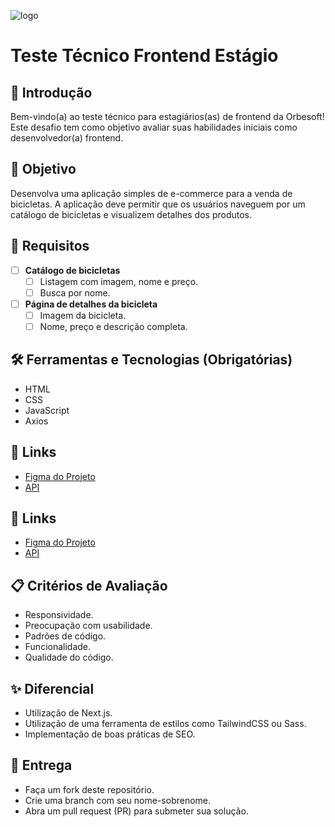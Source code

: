 ![logo](https://github.com/user-attachments/assets/126c245e-5923-4ea5-854a-6fd80aa28cfa)

# Teste Técnico Frontend Estágio

## 👋 Introdução
Bem-vindo(a) ao teste técnico para estagiários(as) de frontend da Orbesoft! Este desafio tem como objetivo avaliar suas habilidades iniciais como desenvolvedor(a) frontend.

## 🎯 Objetivo
Desenvolva uma aplicação simples de e-commerce para a venda de bicicletas. A aplicação deve permitir que os usuários naveguem por um catálogo de bicicletas e visualizem detalhes dos produtos.

## 📌 Requisitos
- [ ] **Catálogo de bicicletas**
  - [ ] Listagem com imagem, nome e preço.
  - [ ] Busca por nome.

- [ ] **Página de detalhes da bicicleta**
  - [ ] Imagem da bicicleta.
  - [ ] Nome, preço e descrição completa.

## 🛠️ Ferramentas e Tecnologias (Obrigatórias)
- HTML
- CSS
- JavaScript
- Axios

## 🔗 Links
- [Figma do Projeto](https://www.figma.com/design/TZXjpooM467GLW7UXpvf47/E-commerce---Bike?node-id=1-131)  
- [API](https://www.postman.com/orbesoft-team/workspace/teste-frontend-jnior/overview)

## 🔗 Links
- [Figma do Projeto](https://www.figma.com/design/TZXjpooM467GLW7UXpvf47/E-commerce---Bike?node-id=1-131)  
- [API](https://www.postman.com/orbesoft-team/workspace/teste-frontend-jnior/overview)

## 📋 Critérios de Avaliação
- Responsividade.
- Preocupação com usabilidade.
- Padrões de código.
- Funcionalidade.
- Qualidade do código.

## ✨ Diferencial
- Utilização de Next.js.
- Utilização de uma ferramenta de estilos como TailwindCSS ou Sass.
- Implementação de boas práticas de SEO.

## 📅 Entrega
- Faça um fork deste repositório.
- Crie uma branch com seu nome-sobrenome.
- Abra um pull request (PR) para submeter sua solução.
